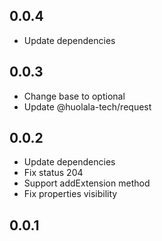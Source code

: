 ## 0.0.4

- Update dependencies

## 0.0.3

- Change base to optional
- Update @huolala-tech/request

## 0.0.2

- Update dependencies
- Fix status 204
- Support addExtension method
- Fix properties visibility

## 0.0.1
